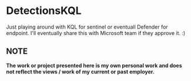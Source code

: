 ﻿# DetectionsKQL
Just playing around with KQL for sentinel or eventuall Defender for endpoint. I'll eventually share this with Microsoft team if they approve it. :) 

## NOTE
**The work or project presented here is my own personal work and does not reflect the views / work of my current or past employer.**
